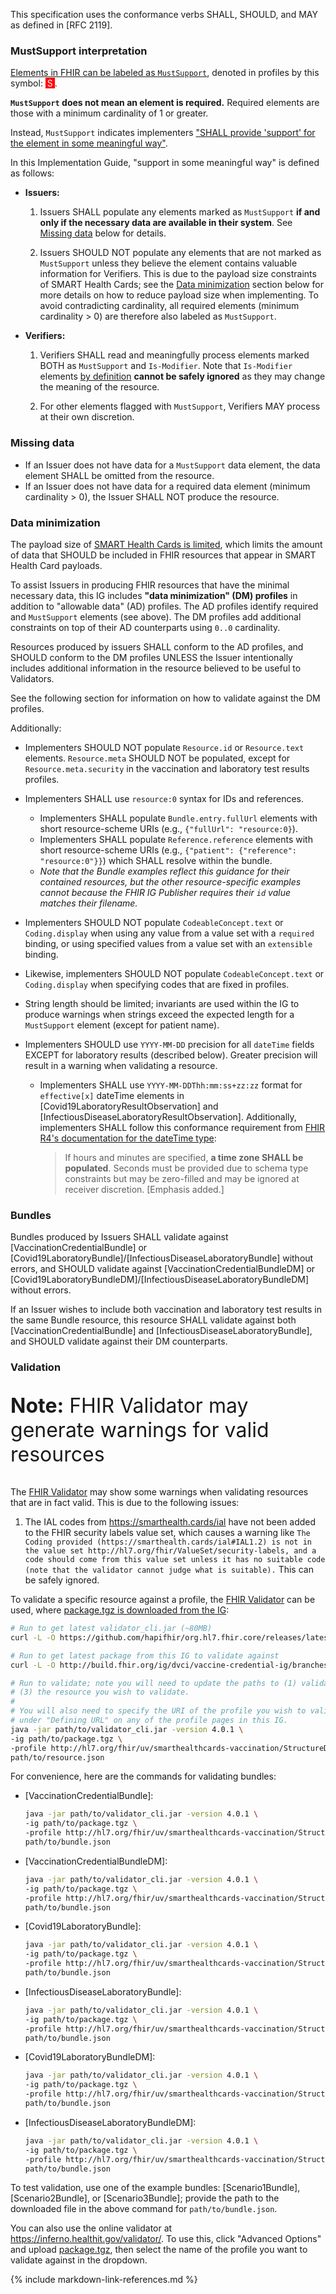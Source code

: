 This specification uses the conformance verbs SHALL, SHOULD, and MAY as defined in [RFC 2119].

### MustSupport interpretation

[Elements in FHIR can be labeled as `MustSupport`](https://www.hl7.org/fhir/conformance-rules.html#mustSupport), denoted in profiles by this symbol: <span style="padding-left: 3px; padding-right: 3px; color: white; background-color: red;" >S</span>.

**`MustSupport` does not mean an element is required.** Required elements are those with a minimum cardinality of 1 or greater.

Instead, `MustSupport` indicates implementers ["SHALL provide 'support' for the element in some meaningful way"](https://www.hl7.org/fhir/conformance-rules.html#mustSupport).

In this Implementation Guide, "support in some meaningful way" is defined as follows:

- **Issuers:**

    1. Issuers SHALL populate any elements marked as `MustSupport` **if and only if the necessary data are available in their system**. See [Missing data](#missing-data) below for details.

    1. Issuers SHOULD NOT populate any elements that are not marked as `MustSupport` unless they believe the element contains valuable information for Verifiers. This is due to the payload size constraints of SMART Health Cards; see the [Data minimization](#data-minimization) section below for more details on how to reduce payload size when implementing. To avoid contradicting cardinality, all required elements (minimum cardinality > 0) are therefore also labeled as `MustSupport`.

- **Verifiers:**

    1. Verifiers SHALL read and meaningfully process elements marked BOTH as `MustSupport` and `Is-Modifier`. Note that `Is-Modifier` elements [by definition](https://www.hl7.org/fhir/conformance-rules.html#isModifier) **cannot be safely ignored** as they may change the meaning of the resource.

    1. For other elements flagged with `MustSupport`, Verifiers MAY process at their own discretion.

### Missing data

- If an Issuer does not have data for a `MustSupport` data element, the data element SHALL be omitted from the resource.
- If an Issuer does not have data for a required data element (minimum cardinality > 0), the Issuer SHALL NOT produce the resource.

### Data minimization

The payload size of [SMART Health Cards is limited](https://smarthealth.cards/#health-cards-are-small), which limits the amount of data that SHOULD be included in FHIR resources that appear in SMART Health Card payloads.

To assist Issuers in producing FHIR resources that have the minimal necessary data, this IG includes **"data minimization" (DM) profiles** in addition to "allowable data" (AD) profiles. The AD profiles identify required and `MustSupport` elements (see above). The DM profiles add additional constraints on top of their AD counterparts using `0..0` cardinality.

Resources produced by issuers SHALL conform to the AD profiles, and SHOULD conform to the DM profiles UNLESS the Issuer intentionally includes additional information in the resource believed to be useful to Validators.

See the following section for information on how to validate against the DM profiles.

Additionally:

- Implementers SHOULD NOT populate `Resource.id` or `Resource.text` elements. `Resource.meta` SHOULD NOT be populated, except for `Resource.meta.security` in the vaccination and laboratory test results profiles.

- Implementers SHALL use `resource:0` syntax for IDs and references.
    - Implementers SHALL populate `Bundle.entry.fullUrl` elements with short resource-scheme URIs (e.g., `{"fullUrl": "resource:0}`).
    - Implementers SHALL populate `Reference.reference` elements with short resource-scheme URIs (e.g., `{"patient": {"reference": "resource:0"}}`) which SHALL resolve within the bundle.
    - _Note that the Bundle examples reflect this guidance for their contained resources, but the other resource-specific examples cannot because the FHIR IG Publisher requires their `id` value matches their filename._

- Implementers SHOULD NOT populate `CodeableConcept.text` or `Coding.display` when using any value from a value set with a `required` binding, or using specified values from a value set with an `extensible` binding.

- Likewise, implementers SHOULD NOT populate `CodeableConcept.text` or `Coding.display` when specifying codes that are fixed in profiles.

- String length should be limited; invariants are used within the IG to produce warnings when strings exceed the expected length for a `MustSupport` element (except for patient name).

- Implementers SHOULD use `YYYY-MM-DD` precision for all `dateTime` fields EXCEPT for laboratory results (described below). Greater precision will result in a warning when validating a resource.
    - Implementers SHALL use `YYYY-MM-DDThh:mm:ss+zz:zz` format for `effective[x]` dateTime elements in [Covid19LaboratoryResultObservation] and [InfectiousDiseaseLaboratoryResultObservation]. Additionally, implementers SHALL follow this conformance requirement from [FHIR R4's documentation for the dateTime type](http://hl7.org/fhir/R4/datatypes.html#dateTime):

        > If hours and minutes are specified, **a time zone SHALL be populated**. Seconds must be provided due to schema type constraints but may be zero-filled and may be ignored at receiver discretion. \[Emphasis added.\]

### Bundles

Bundles produced by Issuers SHALL validate against [VaccinationCredentialBundle] or [Covid19LaboratoryBundle]/[InfectiousDiseaseLaboratoryBundle] without errors, and SHOULD validate against [VaccinationCredentialBundleDM] or [Covid19LaboratoryBundleDM]/[InfectiousDiseaseLaboratoryBundleDM] without errors.

If an Issuer wishes to include both vaccination and laboratory test results in the same Bundle resource, this resource SHALL validate against both [VaccinationCredentialBundle] and [InfectiousDiseaseLaboratoryBundle], and SHOULD validate against their DM counterparts.

### Validation

<div class="alert alert-warning" role="alert" markdown="1">
<p style="font-size: 2rem;"><strong>Note:</strong> FHIR Validator may generate warnings for valid resources</p>

The [FHIR Validator](https://github.com/hapifhir/org.hl7.fhir.core/releases/latest/download/validator_cli.jar) may show some warnings when validating resources that are in fact valid. This is due to the following issues:

1. The IAL codes from <https://smarthealth.cards/ial> have not been added to the FHIR security labels value set, which causes a warning like `The Coding provided (https://smarthealth.cards/ial#IAL1.2) is not in the value set http://hl7.org/fhir/ValueSet/security-labels, and a code should come from this value set unless it has no suitable code (note that the validator cannot judge what is suitable).` This can be safely ignored.
</div>

To validate a specific resource against a profile, the [FHIR Validator](https://github.com/hapifhir/org.hl7.fhir.core/releases/latest/download/validator_cli.jar) can be used, where [package.tgz is downloaded from the IG](package.tgz):

```sh
# Run to get latest validator_cli.jar (~80MB)
curl -L -O https://github.com/hapifhir/org.hl7.fhir.core/releases/latest/download/validator_cli.jar

# Run to get latest package from this IG to validate against
curl -L -O http://build.fhir.org/ig/dvci/vaccine-credential-ig/branches/main/package.tgz

# Run to validate; note you will need to update the paths to (1) validator_cli.jar; (2) package.tgz;
# (3) the resource you wish to validate.
#
# You will also need to specify the URI of the profile you wish to validate against. This can be found
# under "Defining URL" on any of the profile pages in this IG.
java -jar path/to/validator_cli.jar -version 4.0.1 \
-ig path/to/package.tgz \
-profile http://hl7.org/fhir/uv/smarthealthcards-vaccination/StructureDefinition/covid19-laboratory-result-observation-dm \
path/to/resource.json
```

For convenience, here are the commands for validating bundles:

* [VaccinationCredentialBundle]:

    ```sh
    java -jar path/to/validator_cli.jar -version 4.0.1 \
    -ig path/to/package.tgz \
    -profile http://hl7.org/fhir/uv/smarthealthcards-vaccination/StructureDefinition/vaccination-credential-bundle \
    path/to/bundle.json
    ```

* [VaccinationCredentialBundleDM]:

    ```sh
    java -jar path/to/validator_cli.jar -version 4.0.1 \
    -ig path/to/package.tgz \
    -profile http://hl7.org/fhir/uv/smarthealthcards-vaccination/StructureDefinition/vaccination-credential-bundle-dm \
    path/to/bundle.json
    ```

* [Covid19LaboratoryBundle]:

    ```sh
    java -jar path/to/validator_cli.jar -version 4.0.1 \
    -ig path/to/package.tgz \
    -profile http://hl7.org/fhir/uv/smarthealthcards-vaccination/StructureDefinition/covid19-laboratory-bundle \
    path/to/bundle.json
    ```

* [InfectiousDiseaseLaboratoryBundle]:

    ```sh
    java -jar path/to/validator_cli.jar -version 4.0.1 \
    -ig path/to/package.tgz \
    -profile http://hl7.org/fhir/uv/smarthealthcards-vaccination/StructureDefinition/infections-disease-laboratory-bundle \
    path/to/bundle.json
    ```

* [Covid19LaboratoryBundleDM]:

    ```sh
    java -jar path/to/validator_cli.jar -version 4.0.1 \
    -ig path/to/package.tgz \
    -profile http://hl7.org/fhir/uv/smarthealthcards-vaccination/StructureDefinition/covid19-laboratory-bundle-dm \
    path/to/bundle.json
    ```

* [InfectiousDiseaseLaboratoryBundleDM]:

    ```sh
    java -jar path/to/validator_cli.jar -version 4.0.1 \
    -ig path/to/package.tgz \
    -profile http://hl7.org/fhir/uv/smarthealthcards-vaccination/StructureDefinition/infections-disease-laboratory-bundle-dm \
    path/to/bundle.json
    ```

To test validation, use one of the example bundles: [Scenario1Bundle], [Scenario2Bundle], or [Scenario3Bundle]; provide the path to the downloaded file in the above command for `path/to/bundle.json`.

You can also use the online validator at <https://inferno.healthit.gov/validator/>. To use this, click "Advanced Options" and upload [package.tgz](package.tgz), then select the name of the profile you want to validate against in the dropdown.

{% include markdown-link-references.md %}

